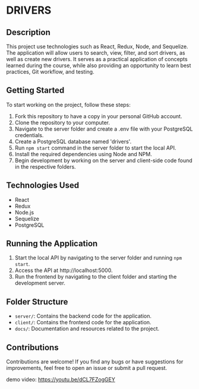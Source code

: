 # DRIVERS 
## Description
This project use technologies such as React, Redux, Node, and Sequelize. The application will allow users to search, view, filter, and sort drivers, as well as create new drivers. It serves as a practical application of concepts learned during the course, while also providing an opportunity to learn best practices, Git workflow, and testing.

## Getting Started
To start working on the project, follow these steps:
1. Fork this repository to have a copy in your personal GitHub account.
2. Clone the repository to your computer.
3. Navigate to the server folder and create a .env file with your PostgreSQL credentials.
4. Create a PostgreSQL database named 'drivers'.
5. Run `npm start` command in the server folder to start the local API.
6. Install the required dependencies using Node and NPM.
7. Begin development by working on the server and client-side code found in the respective folders.

## Technologies Used
- React
- Redux
- Node.js
- Sequelize
- PostgreSQL

## Running the Application
1. Start the local API by navigating to the server folder and running `npm start`.
2. Access the API at http://localhost:5000.
3. Run the frontend by navigating to the client folder and starting the development server.

## Folder Structure
- `server/`: Contains the backend code for the application.
- `client/`: Contains the frontend code for the application.
- `docs/`: Documentation and resources related to the project.

## Contributions
Contributions are welcome! If you find any bugs or have suggestions for improvements, feel free to open an issue or submit a pull request.


demo video: https://youtu.be/dCL7FZogGEY
